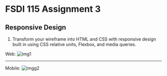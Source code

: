 # FSDI 115 Assignment 3
## Responsive Design

1. Transform your wireframe into HTML and CSS with responsive design built in using CSS relative units, Flexbox, and media queries.

Web:
![img1](https://user-images.githubusercontent.com/61714687/177229372-cc7a76ab-1be8-49a7-92b0-108a7f4868c2.JPG)

---

Mobile:
![imgg2](https://user-images.githubusercontent.com/61714687/177229538-9733b5cf-2f52-469d-b0ec-55cb9b8cbf5d.JPG)
